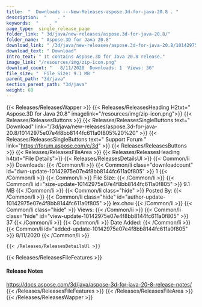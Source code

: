 ```yaml
---
title:  "  Downloads ---New-Releases-aspose.3d-for-java-20.8 . " 
description:  "    . " 
keywords:  "    . " 
page_type:  single_release_page
folder_link: " 3d/java/new-releases/aspose.3d-for-java-20.8/"
folder_name: " Aspose.3D for Java 20.8"
download_link: " /3d/java/new-releases/aspose.3d-for-java-20.8/10142975e07e4f8bb8144fc611a0f805"
download_text: " Download"
Intro_text: " It contains Aspose.3D for Java 20.8 release."
image_link: "/resources/img/zip-icon.png"
download_count: "   8/11/2020  Downloads: 1  Views: 36"
file_size: "  File Size: 9.1 MB "
parent_path: "3d/java"
section_parent_path: "3d/java"
weight: 68
---
```


{{< Releases/ReleasesWapper >}}
  {{< Releases/ReleasesHeading H2txt=" Aspose.3D for Java 20.8" imagelink="/resources/img/zip-icon.png">}}
  {{< Releases/ReleasesButtons >}}
    {{< Releases/ReleasesSingleButtons text=" Download" link="/3d/java/new-releases/aspose.3d-for-java-20.8/10142975e07e4f8bb8144fc611a0f805%20%20" >}}
    {{< Releases/ReleasesSingleButtons text=" Support Forum " link="https://forum.aspose.com/c/3d" >}}
  {{< Releases/ReleasesButtons >}}
  {{< Releases/ReleasesFileArea >}}
    {{< Releases/ReleasesHeading h4txt="File Details">}}
    {{< Releases/ReleasesDetailsUl >}}
            {{< Common/li  >}} Downloads: {{< /Common/li >}} 
      {{< Common/li class="downloadcount" id="dwn-update-10142975e07e4f8bb8144fc611a0f805" >}} 1 {{< /Common/li >}} 
      {{< Common/li  >}} File Size: {{< /Common/li >}} 
      {{< Common/li id="size-update-10142975e07e4f8bb8144fc611a0f805" >}} 9.1 MB {{< /Common/li >}} 
      {{< Common/li  class="hide" >}} Posted By: {{< /Common/li >}} 
      {{< Common/li class="hide" id="author-update-10142975e07e4f8bb8144fc611a0f805" >}} lex.chou {{< /Common/li >}} 
      {{< Common/li class="hide"  >}} Views: {{< /Common/li >}} 
      {{< Common/li class="hide" id="view-update-10142975e07e4f8bb8144fc611a0f805" >}} 37 {{< /Common/li >}} 
      {{< Common/li  >}} Date Added: {{< /Common/li >}} 
      {{< Common/li id="added-update-10142975e07e4f8bb8144fc611a0f805" >}} 8/11/2020 {{< /Common/li >}} 

    {{< /Releases/ReleasesDetailsUl >}}

  {{< Releases/ReleasesFileFeatures >}}
      <h4>Release Notes</h4><div><a href="https://docs.aspose.com/3d/java/aspose-3d-for-java-20-8-release-notes/">https://docs.aspose.com/3d/java/aspose-3d-for-java-20-8-release-notes/</a></div>
  {{< /Releases/ReleasesFileFeatures >}}
 {{< /Releases/ReleasesFileArea >}}
{{< /Releases/ReleasesWapper >}}


